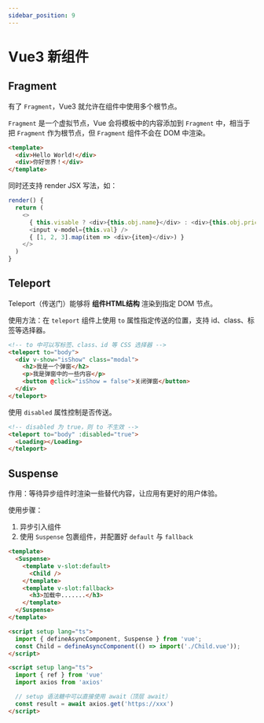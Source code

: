 ```yaml
---
sidebar_position: 9
---
```


# Vue3 新组件

## Fragment

有了 `Fragment`，Vue3 就允许在组件中使用多个根节点。

`Fragment` 是一个虚拟节点，Vue 会将模板中的内容添加到 `Fragment` 中，相当于把 `Fragment` 作为根节点，但 `Fragment` 组件不会在 DOM 中渲染。

```html
<template>
  <div>Hello World!</div>
  <div>你好世界！</div>
</template>
```

同时还支持 render JSX 写法，如：

```js
render() {
  return (
    <>
      { this.visable ? <div>{this.obj.name}</div> : <div>{this.obj.price}</div> }
      <input v-model={this.val} />
      { [1, 2, 3].map(item => <div>{item}</div>) }
    </>
  )
}
```

## Teleport

Teleport（传送门）能够将 **组件HTML结构** 渲染到指定 DOM 节点。

使用方法：在 `teleport` 组件上使用 `to` 属性指定传送的位置，支持 id、class、标签等选择器。

```html
<!-- to 中可以写标签、class、id 等 CSS 选择器 -->
<teleport to="body">
  <div v-show="isShow" class="modal">
    <h2>我是一个弹窗</h2>
    <p>我是弹窗中的一些内容</p>
    <button @click="isShow = false">关闭弹窗</button>
  </div>
</teleport>
```

使用 `disabled` 属性控制是否传送。

```html
<!-- disabled 为 true，则 to 不生效 -->
<teleport to="body" :disabled="true">
  <Loading></Loading>
</teleport>
```

## Suspense

作用：等待异步组件时渲染一些替代内容，让应用有更好的用户体验。

使用步骤：
1. 异步引入组件
2. 使用 `Suspense` 包裹组件，并配置好 `default` 与 `fallback`

```html
<template>
  <Suspense>
    <template v-slot:default>
      <Child />
    </template>
    <template v-slot:fallback>
      <h3>加载中.......</h3>
    </template>
  </Suspense>
</template>

<script setup lang="ts">
  import { defineAsyncComponent, Suspense } from 'vue';
  const Child = defineAsyncComponent(() => import('./Child.vue'));  
</script>
```

```html title="Child 组件中含有异步任务"
<script setup lang="ts">
  import { ref } from 'vue'
  import axios from 'axios'

  // setup 语法糖中可以直接使用 await（顶层 await）
  const result = await axios.get('https://xxx')
</script>
```
